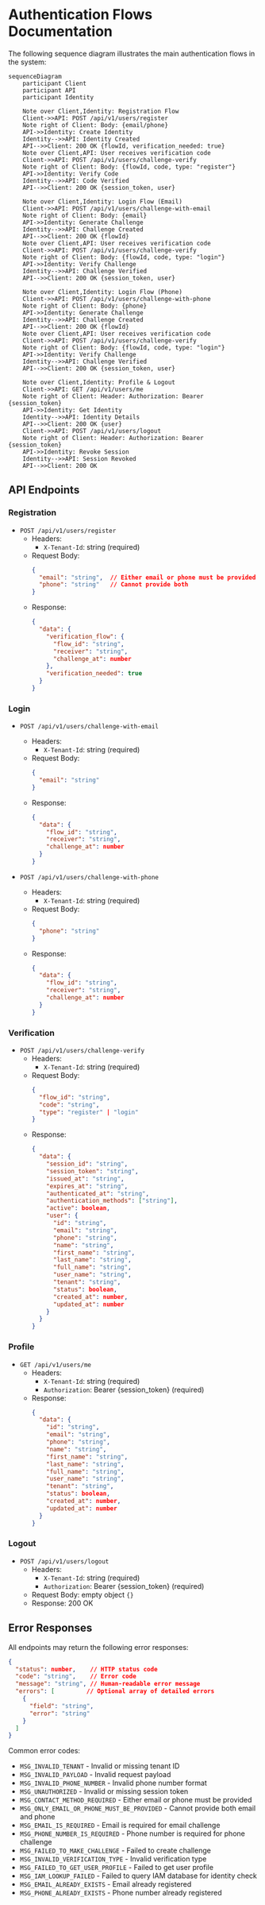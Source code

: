 # Authentication Flows Documentation

The following sequence diagram illustrates the main authentication flows in the system:

```mermaid
sequenceDiagram
    participant Client
    participant API
    participant Identity
    
    Note over Client,Identity: Registration Flow
    Client->>API: POST /api/v1/users/register
    Note right of Client: Body: {email/phone}
    API->>Identity: Create Identity
    Identity-->>API: Identity Created
    API-->>Client: 200 OK {flowId, verification_needed: true}
    Note over Client,API: User receives verification code
    Client->>API: POST /api/v1/users/challenge-verify
    Note right of Client: Body: {flowId, code, type: "register"}
    API->>Identity: Verify Code
    Identity-->>API: Code Verified
    API-->>Client: 200 OK {session_token, user}
    
    Note over Client,Identity: Login Flow (Email)
    Client->>API: POST /api/v1/users/challenge-with-email
    Note right of Client: Body: {email}
    API->>Identity: Generate Challenge
    Identity-->>API: Challenge Created
    API-->>Client: 200 OK {flowId}
    Note over Client,API: User receives verification code
    Client->>API: POST /api/v1/users/challenge-verify
    Note right of Client: Body: {flowId, code, type: "login"}
    API->>Identity: Verify Challenge
    Identity-->>API: Challenge Verified
    API-->>Client: 200 OK {session_token, user}
    
    Note over Client,Identity: Login Flow (Phone)
    Client->>API: POST /api/v1/users/challenge-with-phone
    Note right of Client: Body: {phone}
    API->>Identity: Generate Challenge
    Identity-->>API: Challenge Created
    API-->>Client: 200 OK {flowId}
    Note over Client,API: User receives verification code
    Client->>API: POST /api/v1/users/challenge-verify
    Note right of Client: Body: {flowId, code, type: "login"}
    API->>Identity: Verify Challenge
    Identity-->>API: Challenge Verified
    API-->>Client: 200 OK {session_token, user}
    
    Note over Client,Identity: Profile & Logout
    Client->>API: GET /api/v1/users/me
    Note right of Client: Header: Authorization: Bearer {session_token}
    API->>Identity: Get Identity
    Identity-->>API: Identity Details
    API-->>Client: 200 OK {user}
    Client->>API: POST /api/v1/users/logout
    Note right of Client: Header: Authorization: Bearer {session_token}
    API->>Identity: Revoke Session
    Identity-->>API: Session Revoked
    API-->>Client: 200 OK
```

## API Endpoints

### Registration
- `POST /api/v1/users/register`
  - Headers:
    - `X-Tenant-Id`: string (required)
  - Request Body:
    ```json
    {
      "email": "string",  // Either email or phone must be provided
      "phone": "string"   // Cannot provide both
    }
    ```
  - Response:
    ```json
    {
      "data": {
        "verification_flow": {
          "flow_id": "string",
          "receiver": "string",
          "challenge_at": number
        },
        "verification_needed": true
      }
    }
    ```

### Login
- `POST /api/v1/users/challenge-with-email`
  - Headers:
    - `X-Tenant-Id`: string (required)
  - Request Body:
    ```json
    {
      "email": "string"
    }
    ```
  - Response:
    ```json
    {
      "data": {
        "flow_id": "string",
        "receiver": "string",
        "challenge_at": number
      }
    }
    ```

- `POST /api/v1/users/challenge-with-phone`
  - Headers:
    - `X-Tenant-Id`: string (required)
  - Request Body:
    ```json
    {
      "phone": "string"
    }
    ```
  - Response:
    ```json
    {
      "data": {
        "flow_id": "string",
        "receiver": "string",
        "challenge_at": number
      }
    }
    ```

### Verification
- `POST /api/v1/users/challenge-verify`
  - Headers:
    - `X-Tenant-Id`: string (required)
  - Request Body:
    ```json
    {
      "flow_id": "string",
      "code": "string",
      "type": "register" | "login"
    }
    ```
  - Response:
    ```json
    {
      "data": {
        "session_id": "string",
        "session_token": "string",
        "issued_at": "string",
        "expires_at": "string",
        "authenticated_at": "string",
        "authentication_methods": ["string"],
        "active": boolean,
        "user": {
          "id": "string",
          "email": "string",
          "phone": "string",
          "name": "string",
          "first_name": "string",
          "last_name": "string",
          "full_name": "string",
          "user_name": "string",
          "tenant": "string",
          "status": boolean,
          "created_at": number,
          "updated_at": number
        }
      }
    }
    ```

### Profile
- `GET /api/v1/users/me`
  - Headers:
    - `X-Tenant-Id`: string (required)
    - `Authorization`: Bearer {session_token} (required)
  - Response:
    ```json
    {
      "data": {
        "id": "string",
        "email": "string",
        "phone": "string",
        "name": "string",
        "first_name": "string",
        "last_name": "string",
        "full_name": "string",
        "user_name": "string",
        "tenant": "string",
        "status": boolean,
        "created_at": number,
        "updated_at": number
      }
    }
    ```

### Logout
- `POST /api/v1/users/logout`
  - Headers:
    - `X-Tenant-Id`: string (required)
    - `Authorization`: Bearer {session_token} (required)
  - Request Body: empty object `{}`
  - Response: 200 OK

## Error Responses

All endpoints may return the following error responses:

```json
{
  "status": number,    // HTTP status code
  "code": "string",    // Error code
  "message": "string", // Human-readable error message
  "errors": [         // Optional array of detailed errors
    {
      "field": "string",
      "error": "string"
    }
  ]
}
```

Common error codes:
- `MSG_INVALID_TENANT` - Invalid or missing tenant ID
- `MSG_INVALID_PAYLOAD` - Invalid request payload
- `MSG_INVALID_PHONE_NUMBER` - Invalid phone number format
- `MSG_UNAUTHORIZED` - Invalid or missing session token
- `MSG_CONTACT_METHOD_REQUIRED` - Either email or phone must be provided
- `MSG_ONLY_EMAIL_OR_PHONE_MUST_BE_PROVIDED` - Cannot provide both email and phone
- `MSG_EMAIL_IS_REQUIRED` - Email is required for email challenge
- `MSG_PHONE_NUMBER_IS_REQUIRED` - Phone number is required for phone challenge
- `MSG_FAILED_TO_MAKE_CHALLENGE` - Failed to create challenge
- `MSG_INVALID_VERIFICATION_TYPE` - Invalid verification type
- `MSG_FAILED_TO_GET_USER_PROFILE` - Failed to get user profile
- `MSG_IAM_LOOKUP_FAILED` - Failed to query IAM database for identity check
- `MSG_EMAIL_ALREADY_EXISTS` - Email already registered
- `MSG_PHONE_ALREADY_EXISTS` - Phone number already registered
